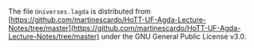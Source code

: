 The file `Universes.lagda` is distributed from [https://github.com/martinescardo/HoTT-UF-Agda-Lecture-Notes/tree/master](https://github.com/martinescardo/HoTT-UF-Agda-Lecture-Notes/tree/master) under the GNU General Public License v3.0.
